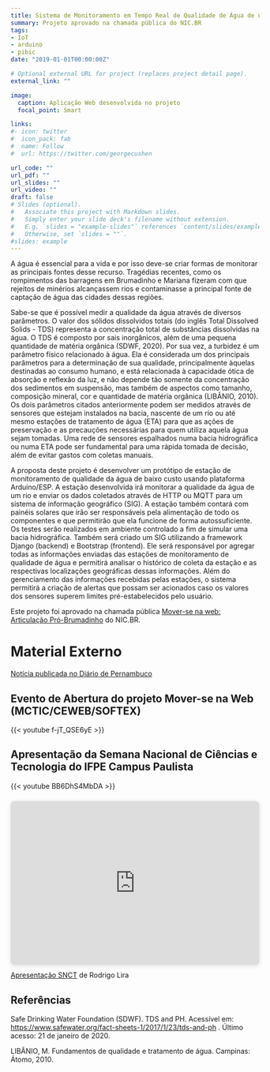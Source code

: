 ```yaml
---
title: Sistema de Monitoramento em Tempo Real de Qualidade de Água de um Rio
summary: Projeto aprovado na chamada pública do NIC.BR
tags:
- IoT
- arduino
- pibic
date: "2019-01-01T00:00:00Z"

# Optional external URL for project (replaces project detail page).
external_link: ""

image:
  caption: Aplicação Web desenvolvida no projeto
  focal_point: Smart

links:
#- icon: twitter
#  icon_pack: fab
#  name: Follow
#  url: https://twitter.com/georgecushen

url_code: ""
url_pdf: ""
url_slides: ""
url_video: ""
draft: false
# Slides (optional).
#   Associate this project with Markdown slides.
#   Simply enter your slide deck's filename without extension.
#   E.g. `slides = "example-slides"` references `content/slides/example-slides.md`.
#   Otherwise, set `slides = ""`.
#slides: example
---
```


A água é essencial para a vida e por isso deve-se criar formas de monitorar as principais fontes desse recurso. Tragédias recentes, como os rompimentos das barragens em Brumadinho e Mariana fizeram com que rejeitos de minérios alcançassem rios e contaminasse a principal fonte de captação de água das cidades dessas regiões.

Sabe-se que é possível medir a qualidade da água através de diversos parâmetros. O valor dos sólidos dissolvidos totais (do inglês Total Dissolved Solids - TDS) representa a concentração total de substâncias dissolvidas na água. O TDS é composto por sais inorgânicos, além de uma pequena quantidade de matéria orgânica (SDWF, 2020). Por sua vez, a turbidez é um parâmetro físico relacionado à água. Ela é considerada um dos principais parâmetros para a determinação de sua qualidade, principalmente àquelas destinadas ao consumo humano, e está relacionada à capacidade ótica de absorção e reflexão da luz, e não depende tão somente da concentração dos sedimentos em suspensão, mas também de aspectos como tamanho, composição mineral, cor e quantidade de matéria orgânica (LIBÂNIO, 2010).
Os dois parâmetros citados anteriormente podem ser medidos através de sensores que estejam instalados na bacia, nascente de um rio ou até mesmo estações de tratamento de água (ETA) para que as ações de preservação e as precauções necessárias para quem utiliza aquela água sejam tomadas. Uma rede de sensores espalhados numa bacia hidrográfica ou numa ETA pode ser fundamental para uma rápida tomada de decisão, além de evitar gastos com coletas manuais.

A proposta deste projeto é desenvolver um protótipo de estação de monitoramento de qualidade da água de baixo custo usando plataforma Arduino/ESP. A estação desenvolvida irá monitorar a qualidade da água de um rio e enviar os dados coletados através de HTTP ou MQTT para um sistema de informação geográfico (SIG). A estação também contará com painéis solares que irão ser responsáveis pela alimentação de todo os componentes e que permitirão que ela funcione de forma autossuficiente. Os testes serão realizados em ambiente controlado a fim de simular uma bacia hidrográfica. Também será criado um SIG utilizando a framework Django (backend) e Bootstrap (frontend). Ele  será responsável por agregar todas as informações enviadas das estações de monitoramento de qualidade de água e permitirá analisar o histórico de coleta da estação e as respectivas localizações geográficas dessas informações. Além do gerenciamento das informações recebidas pelas estações, o sistema permitirá a criação de alertas que possam ser acionados caso os valores dos sensores superem limites pré-estabelecidos pelo usuário.

Este projeto foi aprovado na chamada pública [Mover-se na web: Articulação Pró-Brumadinho](https://ceweb.br/projetos/moverse-na-web-brumadinho/) do NIC.BR.

# Material Externo

[Notícia publicada no Diário de Pernambuco](https://www.diariodepernambuco.com.br/noticia/vidaurbana/2020/10/pesquisadores-do-ifpe-propoem-tecnologia-para-verificar-a-qualidade-da.html)

## Evento de Abertura do projeto Mover-se na Web (MCTIC/CEWEB/SOFTEX)
{{< youtube f-jT_QSE6yE >}}

## Apresentação da Semana Nacional de Ciências e Tecnologia do IFPE Campus Paulista

{{< youtube BB6DhS4MbDA >}}


<div style="position: relative; width: 100%; height: 0; padding-top: 56.2500%;
 padding-bottom: 48px; box-shadow: 0 2px 8px 0 rgba(63,69,81,0.16); margin-top: 1.6em; margin-bottom: 0.9em; overflow: hidden;
 border-radius: 8px; will-change: transform;">
  <iframe loading="lazy" style="position: absolute; width: 100%; height: 100%; top: 0; left: 0; border: none; padding: 0;margin: 0;"
    src="https:&#x2F;&#x2F;www.canva.com&#x2F;design&#x2F;DAEtT5B0cZw&#x2F;view?embed" allowfullscreen="allowfullscreen" allow="fullscreen">
  </iframe>
</div>
<a href="https:&#x2F;&#x2F;www.canva.com&#x2F;design&#x2F;DAEtT5B0cZw&#x2F;view?utm_content=DAEtT5B0cZw&amp;utm_campaign=designshare&amp;utm_medium=embeds&amp;utm_source=link" target="_blank" rel="noopener">Apresentação SNCT</a> de Rodrigo Lira


## Referências

Safe Drinking Water Foundation (SDWF). TDS and PH. Acessível em: https://www.safewater.org/fact-sheets-1/2017/1/23/tds-and-ph . Último acesso: 21 de janeiro de 2020.

LIBÂNIO, M. Fundamentos de qualidade e tratamento de água. Campinas: Átomo, 2010.
